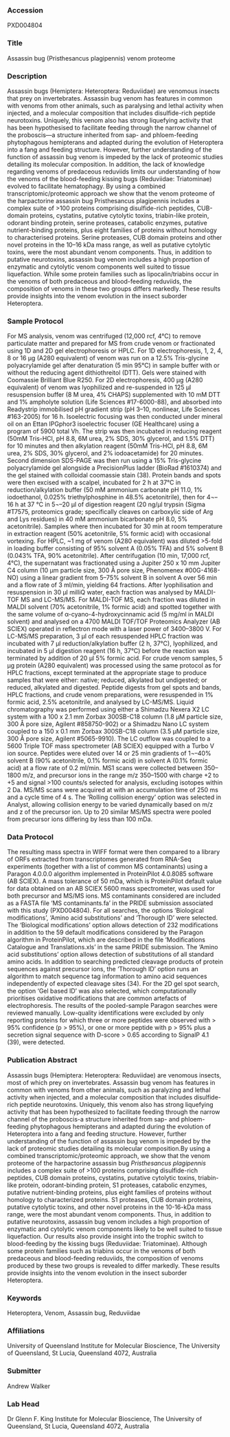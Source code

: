 ### Accession
PXD004804

### Title
Assassin bug (Pristhesancus plagipennis) venom proteome

### Description
Assassin bugs (Hemiptera: Heteroptera: Reduviidae) are venomous insects that prey on invertebrates. Assassin bug venom has features in common with venoms from other animals, such as paralysing and lethal activity when injected, and a molecular composition that includes disulfide-rich peptide neurotoxins. Uniquely, this venom also has strong liquefying activity that has been hypothesised to facilitate feeding through the narrow channel of the proboscis—a structure inherited from sap- and phloem-feeding phytophagous hemipterans and adapted during the evolution of Heteroptera into a fang and feeding structure. However, further understanding of the function of assassin bug venom is impeded by the lack of proteomic studies detailing its molecular composition. In addition, the lack of knowledge regarding venoms of predaceous reduviids limits our understanding of how the venoms of the blood-feeding kissing bugs (Reduviidae: Triatominae) evolved to facilitate hematophagy. By using a combined transcriptomic/proteomic approach we show that the venom proteome of the harpactorine assassin bug Pristhesancus plagipennis includes a complex suite of >100 proteins comprising disulfide-rich peptides, CUB-domain proteins, cystatins, putative cytolytic toxins, triabin-like protein, odorant binding protein, serine proteases, catabolic enzymes, putative nutrient-binding proteins, plus eight families of proteins without homology to characterised proteins. Serine proteases, CUB domain proteins and other novel proteins in the 10–16 kDa mass range, as well as putative cytolytic toxins, were the most abundant venom components. Thus, in addition to putative neurotoxins, assassin bug venom includes a high proportion of enzymatic and cytolytic venom components well suited to tissue liquefaction. While some protein families such as lipocalin/triabins occur in the venoms of both predaceous and blood-feeding reduviids, the composition of venoms in these two groups differs markedly. These results provide insights into the venom evolution in the insect suborder Heteroptera.

### Sample Protocol
For MS analysis, venom was centrifuged (12,000 rcf, 4°C) to remove particulate matter and prepared for MS from crude venom or fractionated using 1D and 2D gel electrophoresis or HPLC. For 1D electrophoresis, 1, 2, 4, 8 or 16 µg (A280 equivalent) of venom was run on a 12.5% Tris-glycine polyacrylamide gel after denaturation (5 min 95°C) in sample buffer with or without the reducing agent dithiothreitol (DTT). Gels were stained with Coomassie Brilliant Blue R250. For 2D electrophoresis, 400 µg (A280 equivalent) of venom was lyophilized and re-suspended in 125 µl resuspension buffer (8 M urea, 4% CHAPS) supplemented with 10 mM DTT and 1% ampholyte solution (Life Sciences #17-6000-88), and absorbed into Readystrip immobilised pH gradient strip (pH 3–10, nonlinear, Life Sciences #163-2005) for 16 h. Isoelectric focusing was then conducted under mineral oil on an Ettan IPGphor3 isoelectric focuser (GE Healthcare) using a program of 5900 total Vh. The strip was then incubated in reducing reagent (50mM Tris-HCl, pH 8.8, 6M urea, 2% SDS, 30% glycerol, and 1.5% DTT) for 10 minutes and then alkylation reagent (50mM Tris-HCl, pH 8.8, 6M urea, 2% SDS, 30% glycerol, and 2% iodoacetamide) for 20 minutes. Second dimension SDS-PAGE was then run using a 15% Tris-glycine polyacrylamide gel alongside a PrecisionPlus ladder (BioRad #1610374) and the gel stained with colloidal coomassie stain (38). Protein bands and spots were then excised with a scalpel, incubated for 2 h at 37°C in reduction/alkylation buffer (50 mM ammonium carbonate pH 11.0, 1% iodoethanol, 0.025% triethylphosphine in 48.5% acetonitrile), then for 4¬–16 h at 37 °C in 5¬–20 µl of digestion reagent (20 ng/µl trypsin (Sigma #T7575, proteomics grade; specifically cleaves on carboxylic side of Arg and Lys residues) in 40 mM ammonium bicarbonate pH 8.0, 5% acetonitrile). Samples where then incubated for 30 min at room temperature in extraction reagent (50% acetonitrile, 5% formic acid) with occasional vortexing.   For HPLC, ~1 mg of venom (A280 equivalent) was diluted >5-fold in loading buffer consisting of 95% solvent A (0.05% TFA) and 5% solvent B (0.043% TFA, 90% acetonitrile). After centrifugation (10 min, 17,000 rcf, 4°C), the supernatant was fractionated using a Jupiter 250 x 10 mm Jupiter C4 column (10 µm particle size, 300 Å pore size, Phenomenex #00G-4168-NO) using a linear gradient from 5–75% solvent B in solvent A over 56 min and a flow rate of 3 ml/min, yielding 64 fractions. After lyophilisation and resuspension in 30 µl milliQ water, each fraction was analysed by MALDI-TOF MS and LC-MS/MS. For MALDI-TOF MS, each fraction was diluted in MALDI solvent (70% acetonitrile, 1% formic acid) and spotted together with the same volume of α-cyano-4-hydroxycinnamic acid (5 mg/ml in MALDI solvent) and analysed on a 4700 MALDI TOF/TOF Proteomics Analyzer (AB SCIEX) operated in reflectron mode with a laser power of 3400–3800 V. For LC-MS/MS preparation, 3 µl of each resuspended HPLC fraction was incubated with 7 µl reduction/alkylation buffer (2 h, 37°C), lyophilized, and incubated in 5 µl digestion reagent (16 h, 37°C) before the reaction was terminated by addition of 20 µl 5% formic acid. For crude venom samples, 5 µg protein (A280 equivalent) was processed using the same protocol as for HPLC fractions, except terminated at the appropriate stage to produce samples that were either: native; reduced, alkylated but undigested; or reduced, alkylated and digested.   Peptide digests from gel spots and bands, HPLC fractions, and crude venom preparations, were resuspended in 1% formic acid, 2.5% acetonitrile, and analysed by LC-MS/MS. Liquid chromatography was performed using either a Shimadzu Nexera X2 LC system with a 100 x 2.1 mm Zorbax 300SB-C18 column (1.8 µM particle size, 300 Å pore size, Agilent #858750-902) or a Shimadzu Nano LC system coupled to a 150 x 0.1 mm Zorbax 300SB-C18 column (3.5 µM particle size, 300 Å pore size, Agilent #5065-9910). The LC outflow was coupled to a 5600 Triple TOF mass spectrometer (AB SCIEX) equipped with a Turbo V ion source. Peptides were eluted over 14 or 25 min gradients of 1¬–40% solvent B (90% acetonitrile, 0.1% formic acid) in solvent A (0.1% formic acid) at a flow rate of 0.2 ml/min. MS1 scans were collected between 350–1800 m/z, and precursor ions in the range m/z 350–1500 with charge +2 to +5 and signal >100 counts/s selected for analysis, excluding isotopes within 2 Da. MS/MS scans were acquired at with an accumulation time of 250 ms and a cycle time of 4 s. The ‘Rolling collision energy’ option was selected in Analyst, allowing collision energy to be varied dynamically based on m/z and z of the precursor ion. Up to 20 similar MS/MS spectra were pooled from precursor ions differing by less than 100 mDa.

### Data Protocol
The resulting mass spectra in WIFF format were then compared to a library of ORFs extracted from transcriptomes generated from RNA-Seq experiments (together with a list of common MS contaminants) using a Paragon 4.0.0.0 algorithm implemented in ProteinPilot 4.0.8085 software (AB SCIEX). A mass tolerance of 50 mDa, which is ProteinPilot default value for data obtained on an AB SCIEX 5600 mass spectrometer, was used for both precursor and MS/MS ions. MS contaminants considered are included as a FASTA file ‘MS contaminants.fa’ in the PRIDE submission associated with this study (PXD004804). For all searches, the options ‘Biological modifications’, ‘Amino acid substitutions’ and ‘Thorough ID’ were selected. The ‘Biological modifications’ option allows detection of 232 modifications in addition to the 59 default modifications considered by the Paragon algorithm in ProteinPilot, which are described in the file ‘Modifications Catalogue and Translations.xls’ in the same PRIDE submission. The ‘Amino acid substitutions’ option allows detection of substitutions of all standard amino acids. In addition to searching predicted cleavage products of protein sequences against precursor ions, the ‘Thorough ID’ option runs an algorithm to match sequence tag information to amino acid sequences independently of expected cleavage sites (34). For the 2D gel spot search, the option ‘Gel based ID’ was also selected, which computationally prioritises oxidative modifications that are common artefacts of electrophoresis. The results of the pooled-sample Paragon searches were reviewed manually. Low-quality identifications were excluded by only reporting proteins for which three or more peptides were observed with > 95% confidence (p > 95%), or one or more peptide with p > 95% plus a secretion signal sequence with D-score > 0.65 according to SignalP 4.1 (39), were detected.

### Publication Abstract
Assassin bugs (Hemiptera: Heteroptera: Reduviidae) are venomous insects, most of which prey on invertebrates. Assassin bug venom has features in common with venoms from other animals, such as paralyzing and lethal activity when injected, and a molecular composition that includes disulfide-rich peptide neurotoxins. Uniquely, this venom also has strong liquefying activity that has been hypothesized to facilitate feeding through the narrow channel of the proboscis-a structure inherited from sap- and phloem-feeding phytophagous hemipterans and adapted during the evolution of Heteroptera into a fang and feeding structure. However, further understanding of the function of assassin bug venom is impeded by the lack of proteomic studies detailing its molecular composition.By using a combined transcriptomic/proteomic approach, we show that the venom proteome of the harpactorine assassin bug <i>Pristhesancus plagipennis</i> includes a complex suite of &gt;100 proteins comprising disulfide-rich peptides, CUB domain proteins, cystatins, putative cytolytic toxins, triabin-like protein, odorant-binding protein, S1 proteases, catabolic enzymes, putative nutrient-binding proteins, plus eight families of proteins without homology to characterized proteins. S1 proteases, CUB domain proteins, putative cytolytic toxins, and other novel proteins in the 10-16-kDa mass range, were the most abundant venom components. Thus, in addition to putative neurotoxins, assassin bug venom includes a high proportion of enzymatic and cytolytic venom components likely to be well suited to tissue liquefaction. Our results also provide insight into the trophic switch to blood-feeding by the kissing bugs (Reduviidae: Triatominae). Although some protein families such as triabins occur in the venoms of both predaceous and blood-feeding reduviids, the composition of venoms produced by these two groups is revealed to differ markedly. These results provide insights into the venom evolution in the insect suborder Heteroptera.

### Keywords
Heteroptera, Venom, Assassin bug, Reduviidae

### Affiliations
University of Queensland
Institute for Molecular Bioscience, The University of Queensland, St Lucia, Queensland 4072, Australia

### Submitter
Andrew Walker

### Lab Head
Dr Glenn F. King
Institute for Molecular Bioscience, The University of Queensland, St Lucia, Queensland 4072, Australia


